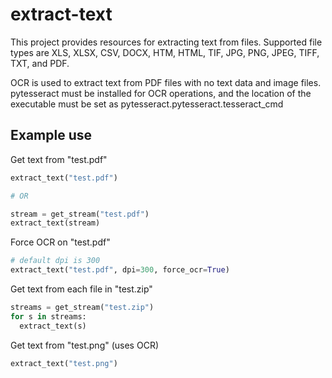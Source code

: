 # extract-text

This project provides resources for extracting text from files. Supported file types are XLS, XLSX, CSV, DOCX, HTM, HTML, TIF, JPG, PNG, JPEG, TIFF, TXT, and PDF.

OCR is used to extract text from PDF files with no text data and image files. pytesseract must be installed for OCR operations, and the location of the executable must be set as pytesseract.pytesseract.tesseract_cmd


## Example use

Get text from "test.pdf"
```python
extract_text("test.pdf")

# OR

stream = get_stream("test.pdf")
extract_text(stream)
```

Force OCR on "test.pdf"
```python
# default dpi is 300
extract_text("test.pdf", dpi=300, force_ocr=True)
```

Get text from each file in "test.zip"
```python
streams = get_stream("test.zip")
for s in streams:
  extract_text(s)
```

Get text from "test.png" (uses OCR)
```python
extract_text("test.png")
```
